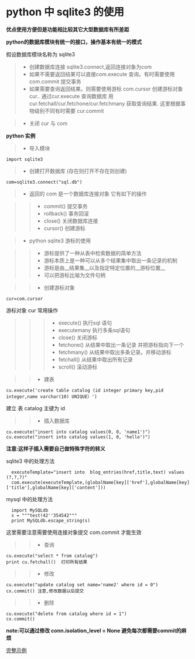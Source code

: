 python 中 sqlite3 的使用
======

**优点使用方便但是功能相比较其它大型数据库有所差距**

**python的数据库模块有统一的接口，操作基本有统一的模式** 

假设数据库模块名称为 sqlite3

>* 创建数据库连接 sqlite3.connect,返回连接对象为com
>* 如果不需要返回结果可以直接com.execute 查询。有时需要使用 com.commit 提交事务
>* 如果需要查询返回结果。则需要使用游标 com.cursor 创建游标对象 cur.. 通过cur.execute 查询数据库
用 cur.fetchall/cur.fetchone/cur.fetchmany 获取查询结果. 这里根据事物级别不同有时需要
cur.commit

>* 关闭 cur 与 com

**python 实例**

>* 导入模块
   
    import sqlite3

>* 创建打开数据库 (存在则打开不存在则创建)

    com=sqlite3.connect("sql.db")
    
>* 返回的 com 是一个数据库连接对象 它有如下的操作

>>* commit()   提交事务
>>* rollback()  事务回滚
>>* close()    关闭数据库连接
>>* cursor()    创建游标


>* python  sqlite3 游标的使用

>>* 游标提供了一种从表中检索数据的简单方法
>>* 游标本质上是一种可以从多个结果集中取出一条记录的机制
>>* 游标是由__结果集__以及指定特定位置的__游标位置__
>>* 可以把游标比喻为文件句柄

>>* 创建游标对象

    cur=com.cursor

游标对象 cur 常用操作

>>>* execute()  执行sql 语句
>>>* executemany  执行多条sql语句
>>>* close()    关闭游标
>>>* fetchone()  从结果中取出一条记录 并把游标指向下一个
>>>* fetchmany()  从结果中取出多条记录。并移动游标
>>>* fetchall()   从结果中取出所有记录  
>>>* scroll()  滚动游标

>>* 建表

    cu.execute('create table catalog (id integer primary key,pid integer,name varchar(10) UNIQUE）') 

建立 表 catalog  主键为 id 

>>*  插入数据库

    cu.execute("insert into catalog values(0, 0, 'name1')")  
    cu.execute("insert into catalog values(1, 0, 'hello')")

__注意:这样子插入需要自己做特殊字符的转义__

sqlite3 中的处理方法

      executeTemplate="insert into  blog_entries(href,title,text) values (?,?,?)" 
      com.execute(executeTemplate,(globalName[key]['href'],globalName[key]['title'],globalName[key]['content']))

mysql 中的处理方法

      import MySQLdb
      s = """test!42''354542"""
      print MySQLdb.escape_string(s)


这里需要注意需要使用连接对象提交 com.commit 才能生效

>>*  查询

    cu.execute("select * from catalog")
    print cu.fetchall()  打印所有结果

>>* 修改 

    cu.execute("update catalog set name='name2' where id = 0") 
    cx.commit() 注意,修改数据以后提交

>>* 删除

    cu.execute("delete from catalog where id = 1")  
    cx.commit()


__note:可以通过修改 conn.isolation_level = None 避免每次都需要commit的麻烦__

[完整示例](https://gist.github.com/xiyoulaoyuanjia/31bb4783c900123cc7e3)






















































